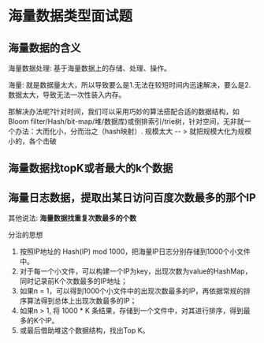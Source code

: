 # 海量数据类型面试题

## 海量数据的含义

海量数据处理: 基于海量数据上的存储、处理、操作。

海量: 就是数据量太大，所以导致要么是1.无法在较短时间内迅速解决，要么是2.数据太大，导致无法一次性装入内存。

那解决办法呢?针对时间，我们可以采用巧妙的算法搭配合适的数据结构，如Bloom filter/Hash/bit-map/堆/数据库)或倒排索引/trie树，针对空间，无非就一个办法：大而化小，分而治之（hash映射）. 规模太大 -- > 就把规模大化为规模小的，各个击破

## 海量数据找topK或者最大的k个数据



## 海量日志数据，提取出某日访问百度次数最多的那个IP

其他说法: **海量数据找重复次数最多的个数**

分治的思想
1. 按照IP地址的 Hash(IP) mod 1000，把海量IP日志分别存储到1000个小文件中。
2. 对于每一个小文件，可以构建一个IP为key，出现次数为value的HashMap，同时记录前K个次数最多的IP地址；
3. 如果n = 1，可以得到1000个小文件中的出现次数最多的IP，再依据常规的排序算法得到总体上出现次数最多的IP；
4. 如果n > 1, 将 1000 * K 条结果，存储到一个文件中，对其进行排序，得到最多的K个IP。
5. 或最后借助堆这个数据结构，找出Top K。



